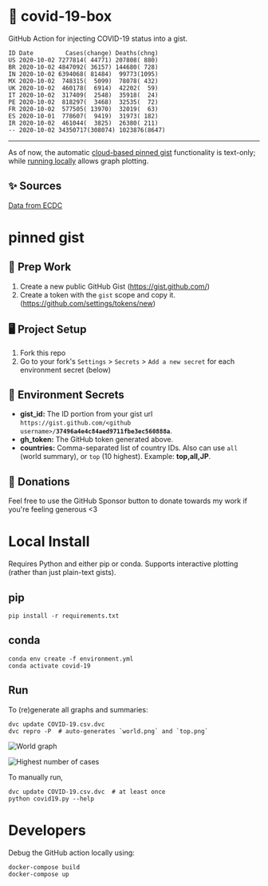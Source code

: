 # 🏥 covid-19-box

GitHub Action for injecting COVID-19 status into a gist.

```
ID Date         Cases(change) Deaths(chng)
US 2020-10-02 7277814( 44771) 207808( 880)
BR 2020-10-02 4847092( 36157) 144680( 728)
IN 2020-10-02 6394068( 81484)  99773(1095)
MX 2020-10-02  748315(  5099)  78078( 432)
UK 2020-10-02  460178(  6914)  42202(  59)
IT 2020-10-02  317409(  2548)  35918(  24)
PE 2020-10-02  818297(  3468)  32535(  72)
FR 2020-10-02  577505( 13970)  32019(  63)
ES 2020-10-01  778607(  9419)  31973( 182)
IR 2020-10-02  461044(  3825)  26380( 211)
-- 2020-10-02 34350717(308074) 1023876(8647)
```

---

As of now, the automatic [cloud-based pinned gist](#pinned-gist) functionality is text-only;
while [running locally](#local-install) allows graph plotting.

## ✨ Sources

[Data from ECDC](https://www.ecdc.europa.eu/en/publications-data/download-todays-data-geographic-distribution-covid-19-cases-worldwide)

# pinned gist

## 🎒 Prep Work
1. Create a new public GitHub Gist (https://gist.github.com/)
1. Create a token with the `gist` scope and copy it. (https://github.com/settings/tokens/new)

## 🖥 Project Setup
1. Fork this repo
1. Go to your fork's `Settings` > `Secrets` > `Add a new secret` for each environment secret (below)

## 🤫 Environment Secrets
- **gist_id:** The ID portion from your gist url `https://gist.github.com/<github username>/`**`37496a4e4c84aed9711fbe3ec560888a`**.
- **gh_token:** The GitHub token generated above.
- **countries:** Comma-separated list of country IDs. Also can use `all` (world summary), or `top` (10 highest). Example: **top,all,JP**.

## 💸 Donations

Feel free to use the GitHub Sponsor button to donate towards my work if you're feeling generous <3

# Local Install

Requires Python and either pip or conda. Supports interactive plotting (rather than just plain-text gists).

## pip

```
pip install -r requirements.txt
```

## conda

```
conda env create -f environment.yml
conda activate covid-19
```

## Run

To (re)generate all graphs and summaries:

```
dvc update COVID-19.csv.dvc
dvc repro -P  # auto-generates `world.png` and `top.png`
```

![World graph](world.png)

![Highest number of cases](top.png)

To manually run,

```
dvc update COVID-19.csv.dvc  # at least once
python covid19.py --help
```

# Developers

Debug the GitHub action locally using:

```
docker-compose build
docker-compose up
```
